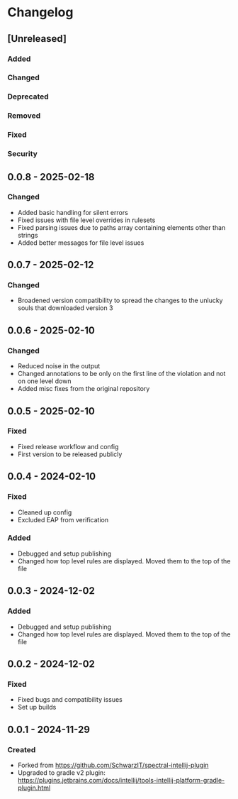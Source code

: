 <!-- @formatter:off -->
<!-- Keep a Changelog guide -> https://keepachangelog.com -->

# Changelog

## [Unreleased]

### Added

### Changed

### Deprecated

### Removed

### Fixed

### Security

## 0.0.8 - 2025-02-18

### Changed

- Added basic handling for silent errors
- Fixed issues with file level overrides in rulesets
- Fixed parsing issues due to paths array containing elements other than strings
- Added better messages for file level issues

## 0.0.7 - 2025-02-12

### Changed

- Broadened version compatibility to spread the changes to the unlucky souls that downloaded version 3

## 0.0.6 - 2025-02-10

### Changed

- Reduced noise in the output
- Changed annotations to be only on the first line of the violation and not on one level down
- Added misc fixes from the original repository

## 0.0.5 - 2025-02-10

### Fixed

- Fixed release workflow and config
- First version to be released publicly

## 0.0.4 - 2024-02-10

### Fixed

- Cleaned up config
- Excluded EAP from verification

### Added

- Debugged and setup publishing
- Changed how top level rules are displayed. Moved them to the top of the file

## 0.0.3 - 2024-12-02

### Added

- Debugged and setup publishing
- Changed how top level rules are displayed. Moved them to the top of the file

## 0.0.2 - 2024-12-02

### Fixed

- Fixed bugs and compatibility issues
- Set up builds

## 0.0.1 - 2024-11-29

### Created

- Forked from https://github.com/SchwarzIT/spectral-intellij-plugin
- Upgraded to gradle v2 plugin: https://plugins.jetbrains.com/docs/intellij/tools-intellij-platform-gradle-plugin.html
